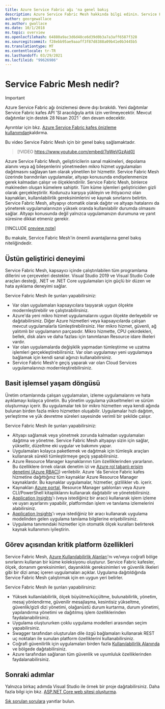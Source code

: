 ```yaml
---
title: Azure Service Fabric ağı 'na genel bakış
description: Azure Service Fabric Mesh hakkında bilgi edinin. Service Fabric Mesh ile uygulamanızın altyapı gereksinimleri konusunda endişelenmeden uygulamanızı dağıtabilir ve ölçeklendirebilirsiniz.
author: georgewallace
ms.author: gwallace
ms.date: 10/1/2018
ms.topic: overview
ms.openlocfilehash: 64880a9ac3d6d48ce6d39d0b3a7a3aff6587f328
ms.sourcegitcommit: f28ebb95ae9aaaff3f87d8388a09b41e0b3445b5
ms.translationtype: MT
ms.contentlocale: tr-TR
ms.lasthandoff: 03/29/2021
ms.locfileid: "99626986"
---
```

# <a name="what-is-service-fabric-mesh"></a>Service Fabric Mesh nedir?

> [!IMPORTANT]
> Azure Service Fabric ağı önizlemesi devre dışı bırakıldı. Yeni dağıtımlar Service Fabric kafes API 'SI aracılığıyla artık izin verilmeyecektir. Mevcut dağıtımlar için destek 28 Nisan 2021 ' den devam edecektir.
> 
> Ayrıntılar için bkz. [Azure Service Fabric kafes önizleme kullanımdan](https://azure.microsoft.com/updates/azure-service-fabric-mesh-preview-retirement/)kaldırma.

Bu video Service Fabric Mesh için bir genel bakış sağlamaktadır.
> [!VIDEO https://www.youtube.com/embed/7qWeVGzAid0]

Azure Service Fabric Mesh, geliştiricilerin sanal makineleri, depolama alanını veya ağ bileşenlerini yönetmeden mikro hizmet uygulamaları dağıtmasını sağlayan tam olarak yönetilen bir hizmettir. Service Fabric Mesh üzerinde barındırılan uygulamalar, altyapı konusunda endişelenmenize gerek kalmadan çalışır ve ölçeklendirilir.  Service Fabric Mesh, binlerce makineden oluşan kümelere sahiptir.  Tüm küme işlemleri geliştiriciden gizli olarak gerçekleştirilir. Kodunuzu karşıya yükleyin ve ihtiyacınız olan kaynakları, kullanılabilirlik gereksinimlerini ve kaynak sınırlarını belirtin.  Service Fabric Mesh, altyapıyı otomatik olarak dağıtır ve altyapı hatalarını da yöneterek uygulamalarınızın yüksek oranda kullanılabilir durumda olmasını sağlar. Altyapı konusunda değil yalnızca uygulamanızın durumuna ve yanıt süresine dikkat etmeniz gerekir.  

[!INCLUDE [preview note](./includes/include-preview-note.md)]

Bu makale, Service Fabric Mesh'in önemli avantajlarına genel bakış niteliğindedir.

## <a name="great-developer-experience"></a>Üstün geliştirici deneyimi

Service Fabric Mesh, kapsayıcı içinde çalıştırılabilen tüm programlama dillerini ve çerçeveleri destekler. Visual Studio 2019 ve Visual Studio Code araçları desteği, .NET ve .NET Core uygulamaları için güçlü bir düzen ve hata ayıklama deneyimi sağlar. 

Service Fabric Mesh ile şunları yapabilirsiniz:

- Var olan uygulamaları kapsayıcılara taşıyarak uygun ölçekte modernleştirebilir ve çalıştırabilirsiniz.
- Azure'da yeni mikro hizmet uygulamalarını uygun ölçekte derleyebilir ve dağıtabilirsiniz.  Diğer Azure hizmetleri veya kapsayıcılarda çalışan mevcut uygulamalarla tümleştirebilirsiniz. Her mikro hizmet, güvenli, ağ yalıtımlı bir uygulamanın parçasıdır. Mikro hizmette, CPU çekirdekleri, bellek, disk alanı ve daha fazlası için tanımlanan Resource idare ilkeleri vardır.
- Var olan uygulamalarda değişiklik yapmadan tümleştirme ve uzatma işlemleri gerçekleştirebilirsiniz. Var olan uygulamayı yeni uygulamaya bağlamak için kendi sanal ağınızı kullanabilirsiniz.  
- Service Fabric Mesh'e geçiş yaparak var olan Cloud Services uygulamalarınızı modernleştirebilirsiniz.  

## <a name="simple-operational-lifecycle"></a>Basit işlemsel yaşam döngüsü

Üretim ortamlarında çalışan uygulamaları, izleme uygulamalarını ve hata ayıklamayı kolayca yönetin. Bu yönetim uygulama yükseltmeleri ve sürüm oluşturmayı içerir. Bu uygulamalar tek bir mikro hizmetten veya kendi ağında bulunan birden fazla mikro hizmetten oluşabilir. Uygulamalar hızlı dağıtım, yerleştirme ve yük devretme süreleri sayesinde verimli bir şekilde çalışır.

Service Fabric Mesh ile şunları yapabilirsiniz:

- Altyapı sağlamak veya yönetmek zorunda kalmadan uygulamaları dağıtma ve yönetme.  Service Fabric Mesh altyapıyı sizin için sağlar, yükseltir, düzeltme eki uygular ve bakımını yapar.
- Uygulamaları kolayca paketlemek ve dağıtmak için tümleşik araçları kullanarak sürekli tümleştirmeye geçiş yapabilirsiniz.
- Azure Resource Manager kaynaklarının tüm özelliklerinden yararlanın. Bu özelliklere örnek olarak denetim izi ve [Azure rol tabanlı erişim denetimi (Azure RBAC)](../role-based-access-control/overview.md)) verilebilir. Azure 'da Service Fabric kafes hizmetine dağıttığınız tüm kaynaklar Azure Resource Manager kaynaklardır. Bu kaynaklar uygulamalar, hizmetler, gizlilikler vb. içerir.
- Kaynakları [Azure portal](https://portal.azure.com), Resource Manager şablonları veya Azure CLI/PowerShell kitaplıklarını kullanarak dağıtabilir ve yönetebilirsiniz.
- [Application Insights](/azure/application-insights/)'ı (veya istediğiniz bir aracı) kullanarak işlem izleme ve uyarı ayarlarını yapabilir, platformdan işlem ve tanılama izlemelerini alabilirsiniz.
- [Application Insights](/azure/application-insights/)'ı veya istediğiniz bir aracı kullanarak uygulama modelinden gelen uygulama tanılama bilgilerine erişebilirsiniz.
- Uygulama tanımındaki hizmetler için otomatik ölçek kuralları belirterek kaynak kullanımını iyileştirin.

## <a name="mission-critical-platform-capabilities"></a>Görev açısından kritik platform özellikleri

Service Fabric Mesh, [Azure Kullanılabilirlik Alanları](../availability-zones/az-overview.md)'nı ve/veya coğrafi bölge sınırlarını kullanan bir küme koleksiyonu oluşturur. Service Fabric kafesler, ölçek, donanım gereksinimleri, dayanıklılık gereksinimleri ve güvenlik ilkeleri gibi bir dizi amaç içeren uygulamaları açıklar.  Uygulama dağıtıldığında Service Fabric Mesh çalıştırmak için en uygun yeri belirler.

Service Fabric Mesh ile şunları yapabilirsiniz:

- Yüksek kullanılabilirlik, ölçek büyütme/küçültme, bulunabilirlik, yönetim, mesaj yönlendirme, güvenilir mesajlaşma, kesintisiz yükseltme, güvenlik/gizli dizi yönetimi, olağanüstü durum kurtarma, durum yönetimi, yapılandırma yönetimi ve dağıtılmış işlem özelliklerinden faydalanabilirsiniz.
- Uygulama oluştururken çoklu uygulama modelleri arasından seçim yapabilirsiniz.
- Swagger tarafından oluşturulan dile özgü bağlamaları kullanarak REST uç noktaları ile sunulan platform özelliklerini kullanabilirsiniz.
- Coğrafi güvenilirlik için uygulamaları birden fazla [Kullanılabilirlik Alanında](../availability-zones/az-overview.md) ve bölgede dağıtabilirsiniz.
- Azure tarafından sağlanan tüm güvenlik ve uyumluluk özelliklerinden faydalanabilirsiniz.

## <a name="next-steps"></a>Sonraki adımlar

Yalnızca birkaç adımda Visual Studio ile örnek bir proje dağıtabilirsiniz. Daha fazla bilgi için bkz. [ASP.NET Core web sitesi oluşturma](service-fabric-mesh-quickstart-dotnet-core.md). 

[Sık sorulan sorulara](service-fabric-mesh-faq.md) yanıtlar bulun.


<!-- Links -->

[service-fabric-overview]: ../service-fabric/service-fabric-overview.md
